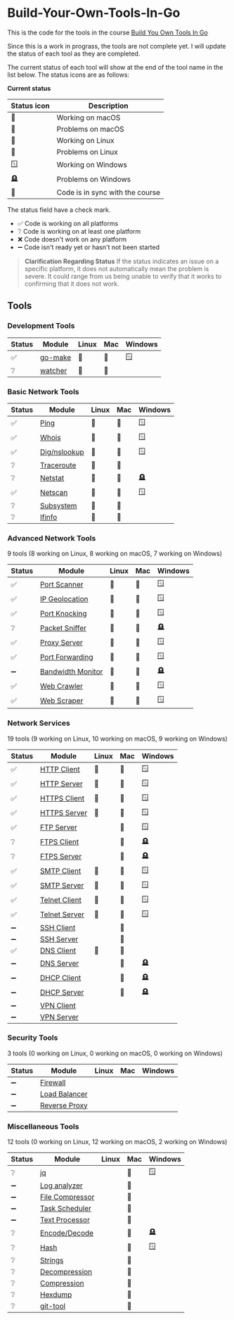 # Build-Your-Own-Tools-In-Go

This is the code for the tools in the course [Build You Own Tools In Go](https://codedeviate.github.io/aicollection/go-build-your-own-tools.html)

Since this is a work in prograss, the tools are not complete yet. I will update the status of each tool as they are completed.

The current status of each tool will show at the end of the tool name in the list below. The status icons are as follows:

**Current status**

| Status icon   | Description                     |
| ------------- | ------------------------------- |
| :green_apple: | Working on macOS                |
| :apple:       | Problems on macOS               |
| :penguin:     | Working on Linux                |
| :chicken:     | Problems on Linux               |
| :window:      | Working on Windows              |
| :headstone:   | Problems on Windows             |
| :link:        | Code is in sync with the course |

The status field have a check mark.
- :white_check_mark: Code is working on all platforms
- :grey_question: Code is working on at least one platform
- :x: Code doesn't work on any platform
- :heavy_minus_sign: Code isn't ready yet or hasn't not been started

> **Clarification Regarding Status**
> If the status indicates an issue on a specific platform, it does not automatically mean the problem is severe. It could range from us being unable to verify that it works to confirming that it does not work.


## Tools

### Development Tools

| Status             | Module               | Linux     | Mac           | Windows  |
|--------------------|----------------------|-----------|---------------|----------|
| :white_check_mark: | [go-make](./go-make) | :penguin: | :green_apple: | :window: |
| :grey_question:    | [watcher](./watcher) | :penguin: | :green_apple: |          |

### Basic Network Tools

| Status             | Module                      | Linux     | Mac           | Windows     |
|--------------------|-----------------------------|-----------|---------------|-------------|
| :white_check_mark: | [Ping](./ping)              | :penguin: | :green_apple: | :window:    |
| :white_check_mark: | [Whois](./whois)            | :penguin: | :green_apple: | :window:    |
| :white_check_mark: | [Dig/nslookup](./dnslookup) | :penguin: | :green_apple: | :window:    |
| :grey_question:    | [Traceroute](./traceroute)  | :chicken: | :green_apple: |             |
| :grey_question:    | [Netstat](./netstat)        | :penguin: | :green_apple: | :headstone: |
| :white_check_mark: | [Netscan](./netscan)        | :penguin: | :green_apple: | :window:    |
| :grey_question:    | [Subsystem](./subsystem)    | :penguin: | :green_apple: |             |
| :grey_question:    | [Ifinfo](./ifinfo)          | :penguin: | :green_apple: |             |

### Advanced Network Tools

9 tools (8 working on Linux, 8 working on macOS, 7 working on Windows)

| Status             | Module                                  | Linux     | Mac           | Windows     |
|--------------------|-----------------------------------------|-----------|---------------|-------------|
| :white_check_mark: | [Port Scanner](./portscanner)           | :penguin: | :green_apple: | :window:    |
| :white_check_mark: | [IP Geolocation](./ipgeolocation)       | :penguin: | :green_apple: | :window:    |
| :white_check_mark: | [Port Knocking](./portknocking)         | :penguin: | :green_apple: | :window:    |
| :grey_question:    | [Packet Sniffer](./packetsniffer)       | :penguin: | :green_apple: | :headstone: |
| :white_check_mark: | [Proxy Server](./proxyserver)           | :penguin: | :green_apple: | :window:    |
| :white_check_mark: | [Port Forwarding](./portforwarding)     | :penguin: | :green_apple: | :window:    |
| :heavy_minus_sign: | [Bandwidth Monitor](./bandwidthmonitor) | :chicken: | :apple:       | :headstone: |
| :white_check_mark: | [Web Crawler](./webcrawler)             | :penguin: | :green_apple: | :window:    |
| :white_check_mark: | [Web Scraper](./webscraper)             | :penguin: | :green_apple: | :window:    |

### Network Services

19 tools (9 working on Linux, 10 working on macOS, 9 working on Windows)

| Status             | Module                          | Linux     | Mac           | Windows     |
|--------------------|---------------------------------|-----------|---------------|-------------|
| :white_check_mark: | [HTTP Client](./httpclient)     | :penguin: | :green_apple: | :window:    |
| :white_check_mark: | [HTTP Server](./httpserver)     | :penguin: | :green_apple: | :window:    |
| :white_check_mark: | [HTTPS Client](./httpsclient)   | :penguin: | :green_apple: | :window:    |
| :white_check_mark: | [HTTPS Server](./httpsserver)   | :penguin: | :green_apple: | :window:    |
| :white_check_mark: | [FTP Server](./ftpserver)       |           | :green_apple: | :window:    |
| :grey_question:    | [FTPS Client](./ftpsclient)     |           | :apple:       | :headstone: |
| :grey_question:    | [FTPS Server](./ftpsserver)     |           | :apple:       | :headstone: |
| :white_check_mark: | [SMTP Client](./smtpclient)     | :penguin: | :green_apple: | :window:    |
| :white_check_mark: | [SMTP Server](./smtpserver)     | :penguin: | :green_apple: | :window:    |
| :white_check_mark: | [Telnet Client](./telnetclient) | :penguin: | :green_apple: | :window:    |
| :white_check_mark: | [Telnet Server](./telnetserver) | :penguin: | :green_apple: | :window:    |
| :heavy_minus_sign: | [SSH Client](./sshclient)       |           | :apple:       |             |
| :heavy_minus_sign: | [SSH Server](./sshserver)       |           | :apple:       |             |
| :white_check_mark: | [DNS Client](./dnsclient)       | :penguin: | :green_apple: |             |
| :heavy_minus_sign: | [DNS Server](./dnsserver)       |           | :apple:       | :headstone: |
| :heavy_minus_sign: | [DHCP Client](./dhcpclient)     |           | :apple:       | :headstone: |
| :heavy_minus_sign: | [DHCP Server](./dhcpserver)     |           | :apple:       | :headstone: |
| :heavy_minus_sign: | [VPN Client](./vpnclient)       |           |               |             |
| :heavy_minus_sign: | [VPN Server](./vpnserver)       |           |               |             |

### Security Tools

3 tools (0 working on Linux, 0 working on macOS, 0 working on Windows)

| Status             | Module                          | Linux  | Mac  | Windows  |
|--------------------|---------------------------------|--------|------|----------|
| :heavy_minus_sign: | [Firewall](./firewall)          |        |      |          |
| :heavy_minus_sign: | [Load Balancer](./loadbalancer) |        |      |          |
| :heavy_minus_sign: | [Reverse Proxy](./reverseproxy) |        |      |          |

### Miscellaneous Tools

12 tools (0 working on Linux, 12 working on macOS, 2 working on Windows)

| Status             | Module                              | Linux  | Mac           | Windows     |
|--------------------|-------------------------------------|--------|---------------|-------------|
| :grey_question:    | [jq](./jq)                          |        | :green_apple: | :window:    |
| :heavy_minus_sign: | [Log analyzer](./loganalyzer)       |        | :green_apple: |             |
| :heavy_minus_sign: | [File Compressor](./filecompressor) |        | :green_apple: |             |
| :heavy_minus_sign: | [Task Scheduler](./taskscheduler)   |        | :green_apple: |             |
| :heavy_minus_sign: | [Text Processor](./textprocessor)   |        | :green_apple: |             |
| :grey_question:    | [Encode/Decode](./encodedecode)     |        | :green_apple: | :headstone: |
| :grey_question:    | [Hash](./hash)                      |        | :green_apple: | :window:    |
| :grey_question:    | [Strings](./strings)                |        | :green_apple: |             |
| :grey_question:    | [Decompression](./decompression)    |        | :green_apple: |             |
| :grey_question:    | [Compression](./compression)        |        | :green_apple: |             |
| :grey_question:    | [Hexdump](./hexdump)                |        | :green_apple: |             |
| :grey_question:    | [git-tool](./git-tool)              |        | :green_apple: |             |
